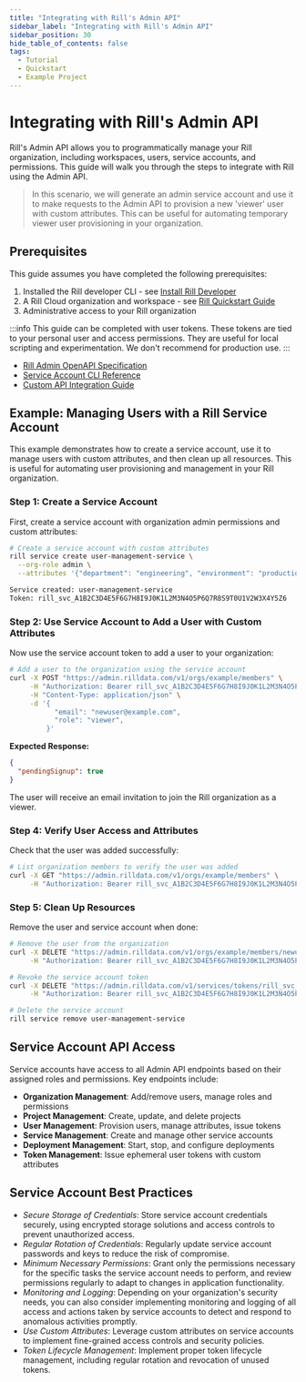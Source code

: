 ```yaml
---
title: "Integrating with Rill's Admin API"
sidebar_label: "Integrating with Rill's Admin API"
sidebar_position: 30
hide_table_of_contents: false
tags:
  - Tutorial
  - Quickstart
  - Example Project
---
```


# Integrating with Rill's Admin API

Rill's Admin API allows you to programmatically manage your Rill organization, including workspaces, users, service accounts, and permissions. This guide will walk you through the steps to integrate with Rill using the Admin API. 

> In this scenario, we will generate an admin service account and use it to make requests to the Admin API to provision a new 'viewer' user with custom attributes. This can be useful for automating temporary viewer user provisioning in your organization.

## Prerequisites

This guide assumes you have completed the following prerequisites:

1. Installed the Rill developer CLI - see [Install Rill Developer](/get-started/install)
2. A Rill Cloud organization and workspace - see [Rill Quickstart Guide](https://docs.rilldata.com/quickstart)
3. Administrative access to your Rill organization

:::info
This guide can be completed with user tokens. These tokens are tied to your personal user and access permissions. They are useful for local scripting and experimentation. We don't recommend for production use.
:::

- [Rill Admin OpenAPI Specification](/api/admin)
- [Service Account CLI Reference](/reference/cli/service)
- [Custom API Integration Guide](/integrate/custom-api)

## Example: Managing Users with a Rill Service Account

This example demonstrates how to create a service account, use it to manage users with custom attributes, and then clean up all resources. This is useful for automating user provisioning and management in your Rill organization.

### Step 1: Create a Service Account

First, create a service account with organization admin permissions and custom attributes:

```bash
# Create a service account with custom attributes
rill service create user-management-service \
  --org-role admin \
  --attributes '{"department": "engineering", "environment": "production"}'

Service created: user-management-service
Token: rill_svc_A1B2C3D4E5F6G7H8I9J0K1L2M3N4O5P6Q7R8S9T0U1V2W3X4Y5Z6
```

### Step 2: Use Service Account to Add a User with Custom Attributes

Now use the service account token to add a user to your organization:

```bash
# Add a user to the organization using the service account
curl -X POST "https://admin.rilldata.com/v1/orgs/example/members" \
     -H "Authorization: Bearer rill_svc_A1B2C3D4E5F6G7H8I9J0K1L2M3N4O5P6Q7R8S9T0U1V2W3X4Y5Z6" \
     -H "Content-Type: application/json" \
     -d '{
           "email": "newuser@example.com",
           "role": "viewer",
         }'
```

**Expected Response:**
```json
{
  "pendingSignup": true
}
```

The user will receive an email invitation to join the Rill organization as a viewer.

### Step 4: Verify User Access and Attributes

Check that the user was added successfully:

```bash
# List organization members to verify the user was added
curl -X GET "https://admin.rilldata.com/v1/orgs/example/members" \
     -H "Authorization: Bearer rill_svc_A1B2C3D4E5F6G7H8I9J0K1L2M3N4O5P6Q7R8S9T0U1V2W3X4Y5Z6"
```

### Step 5: Clean Up Resources

Remove the user and service account when done:

```bash
# Remove the user from the organization
curl -X DELETE "https://admin.rilldata.com/v1/orgs/example/members/newuser@example.com" \
     -H "Authorization: Bearer rill_svc_A1B2C3D4E5F6G7H8I9J0K1L2M3N4O5P6Q7R8S9T0U1V2W3X4Y5Z6"

# Revoke the service account token
curl -X DELETE "https://admin.rilldata.com/v1/services/tokens/rill_svc_A1B2C3D4E5F6G7H8I9J0K1L2M3N4O5P6Q7R8S9T0U1V2W3X4Y5Z6" \
     -H "Authorization: Bearer rill_svc_A1B2C3D4E5F6G7H8I9J0K1L2M3N4O5P6Q7R8S9T0U1V2W3X4Y5Z6"

# Delete the service account
rill service remove user-management-service
```

## Service Account API Access

Service accounts have access to all Admin API endpoints based on their assigned roles and permissions. Key endpoints include:

- **Organization Management**: Add/remove users, manage roles and permissions
- **Project Management**: Create, update, and delete projects  
- **User Management**: Provision users, manage attributes, issue tokens
- **Service Management**: Create and manage other service accounts
- **Deployment Management**: Start, stop, and configure deployments
- **Token Management**: Issue ephemeral user tokens with custom attributes

## Service Account Best Practices

- _Secure Storage of Credentials_: Store service account credentials securely, using encrypted storage solutions and access controls to prevent unauthorized access.
- _Regular Rotation of Credentials_: Regularly update service account passwords and keys to reduce the risk of compromise.
- _Minimum Necessary Permissions_: Grant only the permissions necessary for the specific tasks the service account needs to perform, and review permissions regularly to adapt to changes in application functionality.
- _Monitoring and Logging_: Depending on your organization's security needs, you can also consider implementing monitoring and logging of all access and actions taken by service accounts to detect and respond to anomalous activities promptly.
- _Use Custom Attributes_: Leverage custom attributes on service accounts to implement fine-grained access controls and security policies.
- _Token Lifecycle Management_: Implement proper token lifecycle management, including regular rotation and revocation of unused tokens.
